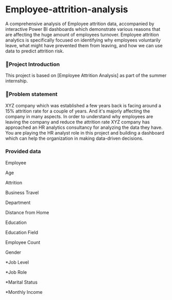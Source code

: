 # Employee-attrition-analysis
A comprehensive analysis of Employee attrition data, accompanied by interactive Power BI dashboards which demonstrate various reasons that are affecting the huge amount of employees turnover.
Employee attrition analytics is specifically focused on identifying why employees voluntarily leave, what might have prevented them from leaving, and how we can use data to predict attrition risk.

### 📝Project Introduction
This  project is based on [Employee Attrition Analysis] as part of the summer internship.

### 🎯Problem statement 
XYZ company which was established a few years back is facing around a 15% attrition rate for a couple of years. And it's majorly affecting the company in many aspects. In order to understand why employees are leaving the company and reduce the attrition rate XYZ company has approached an HR analytics consultancy for analyzing the data they have. You are playing the HR analyst role in this project and building a dashboard which can help the organization in making data-driven decisions.

### Provided data
Employee

Age

Attrition

Business Travel

Department

Distance from Home

Education

Education Field

Employee Count

Gender

*Job Level

*Job Role

*Marital Status

*Monthly Income
